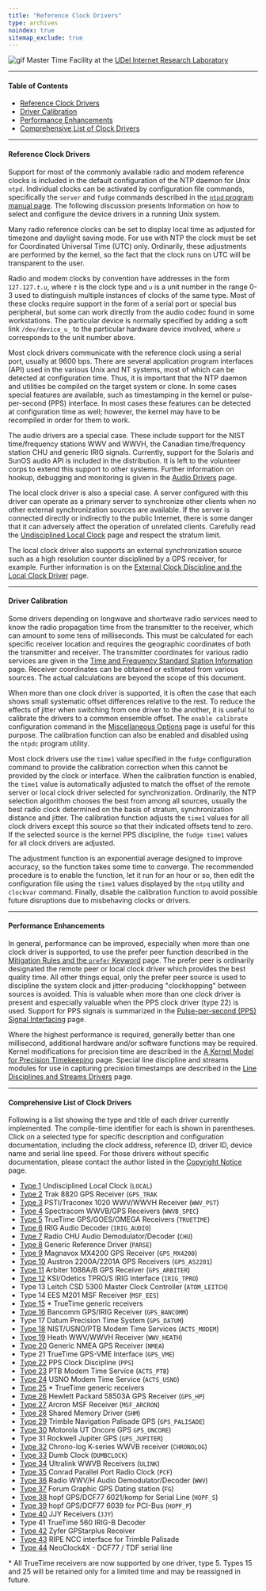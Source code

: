 ```yaml
---
title: "Reference Clock Drivers"
type: archives
noindex: true 
sitemap_exclude: true
---
```


![gif](/documentation/pic/stack1a.jpg) Master Time Facility at the [UDel Internet Research Laboratory](/reflib/lab/)

* * *

#### Table of Contents

*   [Reference Clock Drivers](/documentation/4.2.0/refclock/#reference-clock-drivers)
*   [Driver Calibration](/documentation/4.2.0/refclock/#driver-calibration)
*   [Performance Enhancements](/documentation/4.2.0/refclock/#performance-enhancements)
*   [Comprehensive List of Clock Drivers](/documentation/4.2.0/refclock/#comprehensive-list-of-clock-drivers)

* * *

#### Reference Clock Drivers

Support for most of the commonly available radio and modem reference clocks is included in the default configuration of the NTP daemon for Unix <code>ntpd</code>. Individual clocks can be activated by configuration file commands, specifically the <code>server</code> and <code>fudge</code> commands described in the [<code>ntpd</code> program manual page](/documentation/4.2.0/ntpd/). The following discussion presents Information on how to select and configure the device drivers in a running Unix system.

Many radio reference clocks can be set to display local time as adjusted for timezone and daylight saving mode. For use with NTP the clock must be set for Coordinated Universal Time (UTC) only. Ordinarily, these adjustments are performed by the kernel, so the fact that the clock runs on UTC will be transparent to the user.

Radio and modem clocks by convention have addresses in the form <code>127.127._t.u_</code>, where <code>_t_</code> is the clock type and <code>_u_</code> is a unit number in the range 0-3 used to distinguish multiple instances of clocks of the same type. Most of these clocks require support in the form of a serial port or special bus peripheral, but some can work directly from the audio codec found in some workstations. The particular device is normally specified by adding a soft link <code>/dev/device_u_</code> to the particular hardware device involved, where <code>_u_</code> corresponds to the unit number above.

Most clock drivers communicate with the reference clock using a serial port, usually at 9600 bps. There are several application program interfaces (API) used in the various Unix and NT systems, most of which can be detected at configuration time. Thus, it is important that the NTP daemon and utilities be compiled on the target system or clone. In some cases special features are available, such as timestamping in the kernel or pulse-per-second (PPS) interface. In most cases these features can be detected at configuration time as well; however, the kernel may have to be recompiled in order for them to work.

The audio drivers are a special case. These include support for the NIST time/frequency stations WWV and WWVH, the Canadian time/frequency station CHU and generic IRIG signals. Currently, support for the Solaris and SunOS audio API is included in the distribution. It is left to the volunteer corps to extend this support to other systems. Further information on hookup, debugging and monitoring is given in the [Audio Drivers](/documentation/4.2.0/audio/) page.

The local clock driver is also a special case. A server configured with this driver can operate as a primary server to synchronize other clients when no other external synchronization sources are available. If the server is connected directly or indirectly to the public Internet, there is some danger that it can adversely affect the operation of unrelated clients. Carefully read the [Undisciplined Local Clock](/documentation/drivers/driver1/) page and respect the stratum limit.

The local clock driver also supports an external synchronization source such as a high resolution counter disciplined by a GPS receiver, for example. Further information is on the [External Clock Discipline and the Local Clock Driver](/documentation/4.2.0/extern/) page.

* * *

#### Driver Calibration

Some drivers depending on longwave and shortwave radio services need to know the radio propagation time from the transmitter to the receiver, which can amount to some tens of milliseconds. This must be calculated for each specific receiver location and requires the geographic coordinates of both the transmitter and receiver. The transmitter coordinates for various radio services are given in the [Time and Frequency Standard Station Information](/reflib/qth/) page. Receiver coordinates can be obtained or estimated from various sources. The actual calculations are beyond the scope of this document.

When more than one clock driver is supported, it is often the case that each shows small systematic offset differences relative to the rest. To reduce the effects of jitter when switching from one driver to the another, it is useful to calibrate the drivers to a common ensemble offset. The <code>enable calibrate</code> configuration command in the [Miscellaneous Options](/documentation/4.2.0/miscopt/) page is useful for this purpose. The calibration function can also be enabled and disabled using the <code>ntpdc</code> program utility.

Most clock drivers use the <code>time1</code> value specified in the <code>fudge</code> configuration command to provide the calibration correction when this cannot be provided by the clock or interface. When the calibration function is enabled, the <code>time1</code> value is automatically adjusted to match the offset of the remote server or local clock driver selected for synchronization. Ordinarily, the NTP selection algorithm chooses the best from among all sources, usually the best radio clock determined on the basis of stratum, synchronization distance and jitter. The calibration function adjusts the <code>time1</code> values for all clock drivers except this source so that their indicated offsets tend to zero. If the selected source is the kernel PPS discipline, the <code>fudge time1</code> values for all clock drivers are adjusted.

The adjustment function is an exponential average designed to improve accuracy, so the function takes some time to converge. The recommended procedure is to enable the function, let it run for an hour or so, then edit the configuration file using the <code>time1</code> values displayed by the <code>ntpq</code> utility and <code>clockvar</code> command. Finally, disable the calibration function to avoid possible future disruptions due to misbehaving clocks or drivers.

* * *

#### Performance Enhancements

In general, performance can be improved, especially when more than one clock driver is supported, to use the prefer peer function described in the [Mitigation Rules and the <code>prefer</code> Keyword](/documentation/4.2.0/prefer/) page. The prefer peer is ordinarily designated the remote peer or local clock driver which provides the best quality time. All other things equal, only the prefer peer source is used to discipline the system clock and jitter-producing "clockhopping" between sources is avoided. This is valuable when more than one clock driver is present and especially valuable when the PPS clock driver (type 22) is used. Support for PPS signals is summarized in the [Pulse-per-second (PPS) Signal Interfacing](/documentation/4.2.0/pps/) page.

Where the highest performance is required, generally better than one millisecond, additional hardware and/or software functions may be required. Kernel modifications for precision time are described in the [A Kernel Model for Precision Timekeeping](/documentation/4.2.0/kern/) page. Special line discipline and streams modules for use in capturing precision timestamps are described in the [Line Disciplines and Streams Drivers](/documentation/4.2.0/ldisc/) page.

* * *

#### Comprehensive List of Clock Drivers

Following is a list showing the type and title of each driver currently implemented. The compile-time identifier for each is shown in parentheses. Click on a selected type for specific description and configuration documentation, including the clock address, reference ID, driver ID, device name and serial line speed. For those drivers without specific documentation, please contact the author listed in the [Copyright Notice](/documentation/4.2.0/copyright/) page.

*   [Type 1](/documentation/drivers/driver1/) Undisciplined Local Clock (<code>LOCAL</code>)
*   [Type 2](/documentation/drivers/driver2/) Trak 8820 GPS Receiver (<code>GPS_TRAK</code>
*   [Type 3](/documentation/drivers/driver3/) PSTI/Traconex 1020 WWV/WWVH Receiver (<code>WWV_PST</code>)
*   [Type 4](/documentation/drivers/driver4/) Spectracom WWVB/GPS Receivers (<code>WWVB_SPEC</code>)
*   [Type 5](/documentation/drivers/driver5/) TrueTime GPS/GOES/OMEGA Receivers (<code>TRUETIME</code>)
*   [Type 6](/documentation/drivers/driver6/) IRIG Audio Decoder (<code>IRIG_AUDIO</code>)
*   [Type 7](/documentation/drivers/driver7/) Radio CHU Audio Demodulator/Decoder (<code>CHU</code>)
*   [Type 8](/documentation/drivers/driver8/) Generic Reference Driver (<code>PARSE</code>)
*   [Type 9](/documentation/drivers/driver9/) Magnavox MX4200 GPS Receiver (<code>GPS_MX4200</code>)
*   [Type 10](/documentation/drivers/driver10/) Austron 2200A/2201A GPS Receivers (<code>GPS_AS2201</code>)
*   [Type 11](/documentation/drivers/driver11/) Arbiter 1088A/B GPS Receiver (<code>GPS_ARBITER</code>)
*   [Type 12](/documentation/drivers/driver12/) KSI/Odetics TPRO/S IRIG Interface (<code>IRIG_TPRO</code>)
*   Type 13 Leitch CSD 5300 Master Clock Controller (<code>ATOM_LEITCH</code>)
*   Type 14 EES M201 MSF Receiver (<code>MSF_EES</code>)
*   [Type 15](/documentation/drivers/driver5/) * TrueTime generic receivers 
*   [Type 16](/documentation/drivers/driver16/) Bancomm GPS/IRIG Receiver (<code>GPS_BANCOMM</code>)
*   Type 17 Datum Precision Time System (<code>GPS_DATUM</code>)
*   [Type 18](/documentation/drivers/driver18/) NIST/USNO/PTB Modem Time Services (<code>ACTS_MODEM</code>)
*   [Type 19](/documentation/drivers/driver19/) Heath WWV/WWVH Receiver (<code>WWV_HEATH</code>)
*   [Type 20](/documentation/drivers/driver20/) Generic NMEA GPS Receiver (<code>NMEA</code>)
*   Type 21 TrueTime GPS-VME Interface (<code>GPS_VME</code>)
*   [Type 22](/documentation/drivers/driver22/) PPS Clock Discipline (<code>PPS</code>)
*   [Type 23](/documentation/drivers/driver23/) PTB Modem Time Service (<code>ACTS_PTB</code>) 
*   [Type 24](/documentation/drivers/driver24/) USNO Modem Time Service (<code>ACTS_USNO</code>)
*   [Type 25](/documentation/drivers/driver5/) * TrueTime generic receivers
*   [Type 26](/documentation/drivers/driver26/) Hewlett Packard 58503A GPS Receiver (<code>GPS_HP</code>)
*   [Type 27](/documentation/drivers/driver27/) Arcron MSF Receiver (<code>MSF_ARCRON</code>)
*   [Type 28](/documentation/drivers/driver28/) Shared Memory Driver (<code>SHM</code>)
*   [Type 29](/documentation/drivers/driver29/) Trimble Navigation Palisade GPS (<code>GPS_PALISADE</code>)
*   [Type 30](/documentation/drivers/driver30/) Motorola UT Oncore GPS <code>GPS_ONCORE</code>)
*   Type 31 Rockwell Jupiter GPS (<code>GPS_JUPITER</code>)
*   [Type 32](/documentation/drivers/driver32/) Chrono-log K-series WWVB receiver (<code>CHRONOLOG</code>)
*   [Type 33](/documentation/drivers/driver33/) Dumb Clock (<code>DUMBCLOCK</code>)
*   [Type 34](/documentation/drivers/driver34/) Ultralink WWVB Receivers (<code>ULINK</code>)
*   [Type 35](/documentation/drivers/driver35/) Conrad Parallel Port Radio Clock (<code>PCF</code>)
*   [Type 36](/documentation/drivers/driver36/) Radio WWV/H Audio Demodulator/Decoder (<code>WWV</code>)
*   [Type 37](/documentation/drivers/driver37/) Forum Graphic GPS Dating station (<code>FG</code>)
*   [Type 38](/documentation/drivers/driver38/) hopf GPS/DCF77 6021/komp for Serial Line (<code>HOPF_S</code>)
*   [Type 39](/documentation/drivers/driver39/) hopf GPS/DCF77 6039 for PCI-Bus (<code>HOPF_P</code>)
*   [Type 40](/documentation/drivers/driver40/) JJY Receivers (<code>JJY</code>)
*   Type 41 TrueTime 560 IRIG-B Decoder
*   [Type 42](/documentation/drivers/driver42/) Zyfer GPStarplus Receiver
*   [Type 43](/documentation/drivers/driver43/) RIPE NCC interface for Trimble Palisade
*   [Type 44](/documentation/drivers/driver44/) NeoClock4X - DCF77 / TDF serial line

\* All TrueTime receivers are now supported by one driver, type 5. Types 15 and 25 will be retained only for a limited time and may be reassigned in future.
